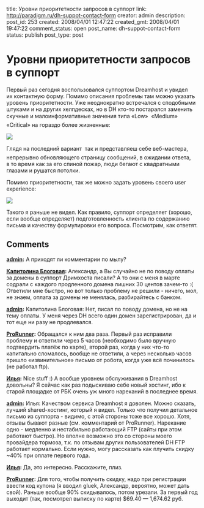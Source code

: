 title: Уровни приоритетности запросов в суппорт
link: http://paradigm.ru/dh-suppot-contact-form
creator: admin
description: 
post_id: 253
created: 2008/04/01 12:47:22
created_gmt: 2008/04/01 19:47:22
comment_status: open
post_name: dh-suppot-contact-form
status: publish
post_type: post

# Уровни приоритетности запросов в суппорт

Первый раз сегодня воспользовался суппортом Dreamhost и увидел их контактную форму. Помимо описания проблемы там можно указать уровень приоритетности. Уже неоднократно встречался с сподобными штуками и на других хелпдесках, но в DH кто-то постарался заменить скучные и малоинформативные значения типа «Low»  «Medium»  «Critical» на гораздо более жизненные:

![](/;-\)/2008/04/dh-support-priority.png)

Глядя на последний вариант  так и представляеш себе веб-мастера, непрерывно обновляющего страницу сообщений, в ожидании ответа, в то время как за его спиной пожар, люди бегают с квадратными глазами и рушатся потолки.

Помимо приоритетности, так же можно задать уровень своего user experience:

![](/;-\)/2008/04/dh-support-user-xp-level.png)

Такого я раньше не видел. Как правило, суппорт определяет (хорошо, если вообще определяет) подготовленность клиента по содержанию письма и качеству формулировки его вопроса. Посмотрим, как ответят.

## Comments

**[admin](#470 "2008/04/01 13:30:19"):** А приходят ли комментарии по мылу?

**[Капитолина Блоговая](#471 "2008/04/01 14:07:27"):** Александр, а Вы случайно не по поводу оплаты за домены в суппорт Дримхоста писали? А то они с меня в марте содрали с каждого продленного домена лишних 30 центов зачем-то :( Ответили мне быстро, но вот только проблему не решили - ничего, мол, не знаем, оплата за домены не менялась, разбирайтесь с банком.

**[admin](#472 "2008/04/01 14:28:23"):** Капитолина Блоговая: Нет, писал по поводу домена, но не на тему оплаты. У меня через DH всего один домен зарегистрирован, да и тот еще ни разу не продлевался.

**[ProRunner](#473 "2008/04/01 15:10:33"):** Обращался к ним два раза. Первый раз исправили проблему и ответили через 5 часов (необходимо было вручную подтвердить платёж по карте), второй раз, когда у них что-то капитально сломалось, вообще не ответили, а через несколько часов пришло «извинительное» письмо от робота, когда уже всё починилось (не работал ftp).

**[Илья](#476 "2008/04/02 03:51:32"):** Nice stuff :) А вообще уровнем обслуживания в Dreamhost довольны? Я сейчас как раз подыскиваю себе новый хостинг, ибо к старой площадке от РБК очень уж много нареканий в последнее время.

**[admin](#477 "2008/04/02 08:32:43"):** Илья: Качеством сервиса Dreamhost я доволен. Можно сказать, лучший shared-хостинг, который я видел. Только что получил детальное письмо из суппорта - видимо, с этой стороны тоже все хорошо. Хотя, отзывы бывают разные (см. комментарий от ProRunner). Нарекание одно - медленно и нестабильно работающий FTP (сайты при этом работают быстро). Но вполне возможно это со стороны моего провайдера тормоза, т.к. по отзывам других пользователей DH FTP работает нормально. Если нужно, могу рассказать как плучить скидку ~40% при оплате первого года.

**[Илья](#480 "2008/04/03 00:10:37"):** Да, это интересно. Расскажите, плиз.

**[ProRunner](#485 "2008/04/05 08:49:14"):** Для того, чтобы получить скидку, надо при регистрации ввести код купона (я вводил gluek, Александр, вероятно, может дать свой). Раньше вообще 90% скидывалось, потом урезали. За первый год выходит (так, посмотрел выписку по карте) $69.40 — 1,674.62 руб.

